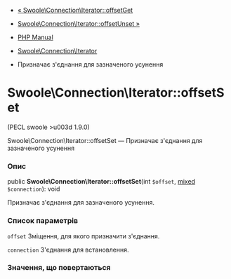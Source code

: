- [«
Swoole\Connection\Iterator::offsetGet](swoole-connection-iterator.offsetget.md)
- [Swoole\Connection\Iterator::offsetUnset
»](swoole-connection-iterator.offsetunset.md)

- [PHP Manual](index.md)
- [Swoole\Connection\Iterator](class.swoole-connection-iterator.md)
- Призначає з'єднання для зазначеного усунення

# Swoole\Connection\Iterator::offsetSet

(PECL swoole \>u003d 1.9.0)

Swoole\Connection\Iterator::offsetSet — Призначає з'єднання для
зазначеного усунення

### Опис

public **Swoole\Connection\Iterator::offsetSet**(int `$offset`,
[mixed](language.types.declarations.md#language.types.declarations.mixed)
`$connection`): void

Призначає з'єднання для зазначеного усунення.

### Список параметрів

`offset`
Зміщення, для якого призначити з'єднання.

`connection`
З'єднання для встановлення.

### Значення, що повертаються
